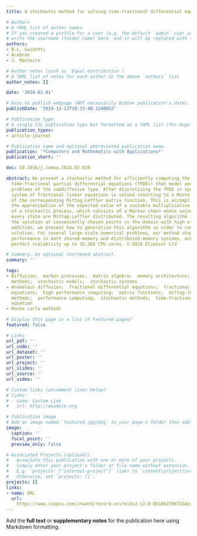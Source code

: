 ```yaml
---
title: A stochastic method for solving time-fractional differential equations

# Authors
# A YAML list of author names
# If you created a profile for a user (e.g. the default `admin` user at `content/authors/admin/`), 
# write the username (folder name) here, and it will be replaced with their full name and linked to their profile.
authors:
- N.L. Guidotti
- Acebron
- J. Monteiro

# Author notes (such as 'Equal Contribution')
# A YAML list of notes for each author in the above `authors` list
author_notes: []

date: '2024-01-01'

# Date to publish webpage (NOT necessarily Bibtex publication's date).
publishDate: '2024-12-12T10:33:48.324006Z'

# Publication type.
# A single CSL publication type but formatted as a YAML list (for Hugo requirements).
publication_types:
- article-journal

# Publication name and optional abbreviated publication name.
publication: '*Computers and Mathematics with Applications*'
publication_short: ''

doi: 10.1016/j.camwa.2024.02.020

abstract: We present a stochastic method for efficiently computing the solution of
  time-fractional partial differential equations (fPDEs) that model anomalous diffusion
  problems of the subdiffusive type. After discretizing the fPDE in space, the ensuing
  system of fractional linear equations is solved resorting to a Monte Carlo evaluation
  of the corresponding Mittag-Leffler matrix function. This is accomplished through
  the approximation of the expected value of a suitable multiplicative functional
  of a stochastic process, which consists of a Markov chain whose sojourn times in
  every state are Mittag-Leffler distributed. The resulting algorithm is able to calculate
  the solution at conveniently chosen points in the domain with high efficiency. In
  addition, we present how to generalize this algorithm in order to compute the complete
  solution. For several large-scale numerical problems, our method showed remarkable
  performance in both shared-memory and distributed-memory systems, achieving nearly
  perfect scalability up to 16,384 CPU cores. © 2024 Elsevier Ltd

# Summary. An optional shortened abstract.
summary: ''

tags:
- Diffusion;  markov processes;  matrix algebra;  memory architecture;  numerical
  methods;  stochastic models;  stochastic systems
- Anomalous diffusion;  fractional differential equations;  fractional partial differential
  equations;  high performance computing;  matrix functions;  mittag-leffler functions;  montecarlo
  methods;  performance computing;  stochastic methods;  time-fractional differential
  equation
- Monte carlo methods

# Display this page in a list of Featured pages?
featured: false

# Links
url_pdf: ''
url_code: ''
url_dataset: ''
url_poster: ''
url_project: ''
url_slides: ''
url_source: ''
url_video: ''

# Custom links (uncomment lines below)
# links:
# - name: Custom Link
#   url: http://example.org

# Publication image
# Add an image named `featured.jpg/png` to your page's folder then add a caption below.
image:
  caption: ''
  focal_point: ''
  preview_only: false

# Associated Projects (optional).
#   Associate this publication with one or more of your projects.
#   Simply enter your project's folder or file name without extension.
#   E.g. `projects: ['internal-project']` links to `content/project/internal-project/index.md`.
#   Otherwise, set `projects: []`.
projects: []
links:
- name: URL
  url: 
    https://www.scopus.com/inward/record.uri?eid=2-s2.0-85186270872&doi=10.1016%2fj.camwa.2024.02.020&partnerID=40&md5=5fa8eeeffae23798318d15bd7c1a3140
---
```


Add the **full text** or **supplementary notes** for the publication here using Markdown formatting.
